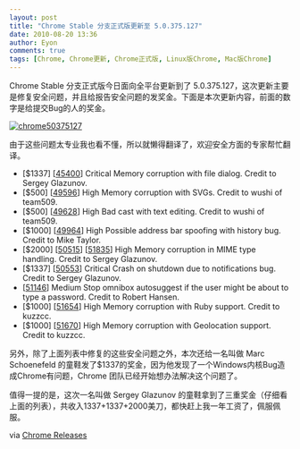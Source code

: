 ```yaml
---
layout: post
title: "Chrome Stable 分支正式版更新至 5.0.375.127"
date: 2010-08-20 13:36
author: Eyon
comments: true
tags: [Chrome, Chrome更新, Chrome正式版, Linux版Chrome, Mac版Chrome]
---
```

Chrome Stable 分支正式版今日面向全平台更新到了 5.0.375.127，这次更新主要是修复安全问题，并且给报告安全问题的发奖金。下面是本次更新内容，前面的数字是给提交Bug的人的奖金。

<a href="http://img.chromi.org/2010/08/chrome50375127.jpg">![](http://img.chromi.org/2010/08/chrome50375127.jpg "chrome50375127")</a>

由于这些问题太专业我也看不懂，所以就懒得翻译了，欢迎安全方面的专家帮忙翻译。



>

*   [$1337] [<a href="http://code.google.com/p/chromium/issues/detail?id=45400" target="_blank">45400</a>] Critical Memory corruption with file dialog. Credit to Sergey Glazunov.
*   [$500] [<a href="http://code.google.com/p/chromium/issues/detail?id=49596" target="_blank">49596</a>] High Memory corruption with SVGs. Credit to wushi of team509.
*   [$500] [<a href="http://code.google.com/p/chromium/issues/detail?id=49628" target="_blank">49628</a>] High Bad cast with text editing. Credit to wushi of team509.
*   [$1000] [<a href="http://code.google.com/p/chromium/issues/detail?id=49964" target="_blank">49964</a>] High Possible address bar spoofing with history bug. Credit to Mike Taylor.
*   [$2000] [<a href="http://code.google.com/p/chromium/issues/detail?id=50515" target="_blank">50515</a>] [<a href="http://code.google.com/p/chromium/issues/detail?id=51835" target="_blank">51835</a>] High Memory corruption in MIME type handling. Credit to Sergey Glazunov.
*   [$1337] [<a href="http://code.google.com/p/chromium/issues/detail?id=50553" target="_blank">50553</a>] Critical Crash on shutdown due to notifications bug. Credit to Sergey Glazunov.
*   [<a href="http://code.google.com/p/chromium/issues/detail?id=51146" target="_blank">51146</a>] Medium Stop omnibox autosuggest if the user might be about to type a password. Credit to Robert Hansen.
*   [$1000] [<a href="http://code.google.com/p/chromium/issues/detail?id=51654" target="_blank">51654</a>] High Memory corruption with Ruby support. Credit to kuzzcc.
*   [$1000] [<a href="http://code.google.com/p/chromium/issues/detail?id=51670" target="_blank">51670</a>] High Memory corruption with Geolocation support. Credit to kuzzcc.



另外，除了上面列表中修复的这些安全问题之外，本次还给一名叫做 Marc Schoenefeld 的童鞋发了$1337的奖金，因为他发现了一个Windows内核Bug造成Chrome有问题，Chrome 团队已经开始想办法解决这个问题了。

值得一提的是，这次一名叫做 Sergey Glazunov 的童鞋拿到了三重奖金（仔细看上面的列表），共收入1337+1337+2000美刀，都快赶上我一年工资了，佩服佩服。

via [Chrome Releases](http://googlechromereleases.blogspot.com/2010/08/stable-channel-update_19.html)



